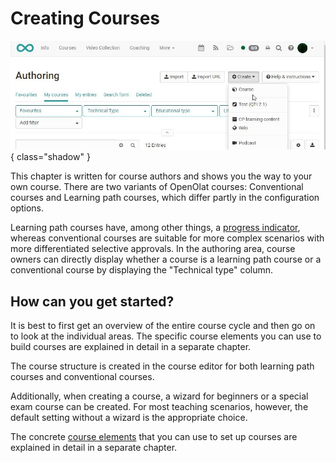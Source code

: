 # Creating Courses

![Create course](assets/create_course.jpg){ class="shadow" }

This chapter is written for course authors and shows you the way to your own course. There are two variants of OpenOlat courses: Conventional courses and Learning path courses, which differ partly in the configuration options.

Learning path courses have, among other things, a [progress indicator](Learning_path_course_-_Participant_view.md), whereas conventional courses are suitable for more complex scenarios with more differentiated selective approvals. In the authoring area, course owners can directly display whether a course is a learning path course or a conventional course by displaying the "Technical type" column.

## How can you get started?

It is best to first get an overview of the entire course cycle and then go on to look at the individual areas. The specific course elements you can use to build courses are explained in detail in a separate chapter.

The course structure is created in the course editor for both learning path courses and conventional courses.  

Additionally, when creating a course, a wizard for beginners or a special exam course can be created. For most teaching scenarios, however, the default setting without a wizard is the appropriate choice.

The concrete [course elements](../course_elements/index.md) that you can use to set up courses are explained in detail in a separate chapter.

  

